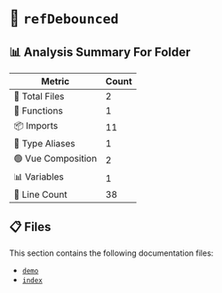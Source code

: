 # 📁 `refDebounced`

## 📊 Analysis Summary For Folder

| Metric | Count |
|--------|-------|
| 📁 Total Files | 2 |
| 🔧 Functions | 1 |
| 📦 Imports | 11 |
| 📑 Type Aliases | 1 |
| 🟢 Vue Composition | 2 |
| 📊 Variables | 1 |
| 🔢 Line Count | 38 |


## 📋 Files

This section contains the following documentation files:

- [`demo`](./demo.md)
- [`index`](./index.md)